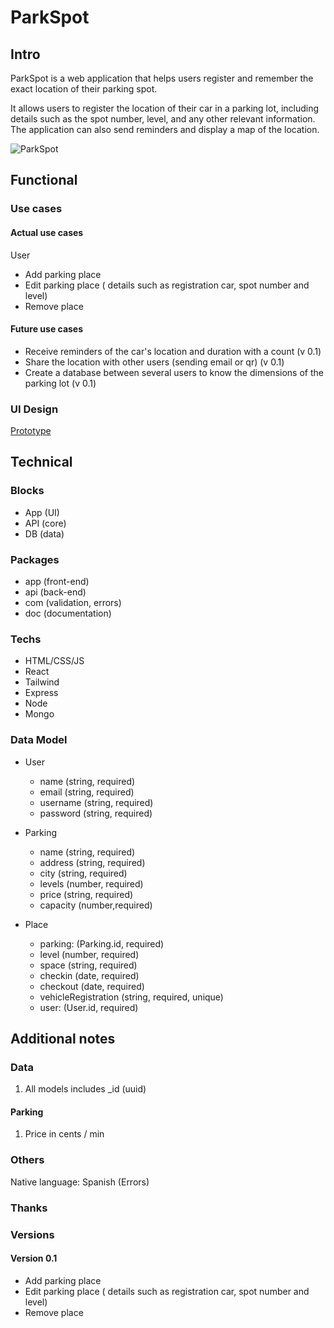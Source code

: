 # ParkSpot

## Intro

<!--ParkSpot es una aplicación web que ayuda a los usuarios a registrar y recordar la ubicación exacta de su plaza de parking.

Permite a los usuarios registrar la ubicación de su coche en un parking, incluyendo detalles como el número de plaza, nivel y cualquier otra información relevante. La aplicación también puede enviar recordatorios y mostrar un mapa de la ubicación.
-->

ParkSpot is a web application that helps users register and remember the exact location of their parking spot.

It allows users to register the location of their car in a parking lot, including details such as the spot number, level, and any other relevant information. The application can also send reminders and display a map of the location.

![ParkSpot](https://i.giphy.com/Ak8asl6uQKmre.webp)

## Functional

### Use cases

#### Actual use cases

User
<!-- 
- Registrar la ubicación de la plaza de aparcamiento
- Editar plaza de aparcamiento (detalles como matrícula, número de plaza y nivel)
- Quitar plaza de aparcamiento
- Ver un mapa de la ubicación del parking 
- Recibir recordatorios de la ubicación del coche y de la duracion del aparcamiento con un contador (v 0.1)
- Compartir la ubicación con otros usuarios (enviar email o qr)... (v 0.1)
- Crear BD entre varios usuarios para conocer las dimensiones del parking (v 0.1)
-->

- Add parking place
- Edit parking place ( details such as registration car, spot number and level)
- Remove place

#### Future use cases

<!-- - View a map of the parking location -->
- Receive reminders of the car's location and duration with a count (v 0.1)
- Share the location with other users (sending email or qr) (v 0.1)
- Create a database between several users to know the dimensions of the parking lot (v 0.1)


### UI Design


[Prototype](https://www.figma.com/proto/ZwUGeEDRIT5bqBeIfFA0KI/ParkSpot?node-id=0-1&t=03lSJ2V6FJVvG9Xb-1)

## Technical

### Blocks

- App (UI)
- API (core)
- DB (data)

### Packages

- app (front-end)
- api (back-end)
- com (validation, errors)
- doc (documentation)

### Techs

- HTML/CSS/JS
- React
- Tailwind
- Express
- Node
- Mongo

### Data Model

- User
    - name (string, required)
    - email (string, required)
    - username (string, required)
    - password (string, required)

- Parking
    - name (string, required)
    - address (string, required)
    - city (string, required)
    - levels (number, required)
    - price (string, required)
    - capacity (number,required)

- Place
    - parking: (Parking.id, required)
    - level (number, required)
    - space (string, required)
    - checkin (date, required)
    - checkout (date, required)
    - vehicleRegistration (string, required, unique)
    - user: (User.id, required)  

## Additional notes

### Data

1. All models includes _id (uuid)

#### Parking

1. Price in cents / min

### Others

Native language: Spanish (Errors)

### Thanks



### Versions

#### Version 0.1

- Add parking place
- Edit parking place ( details such as registration car, spot number and level)
- Remove place

